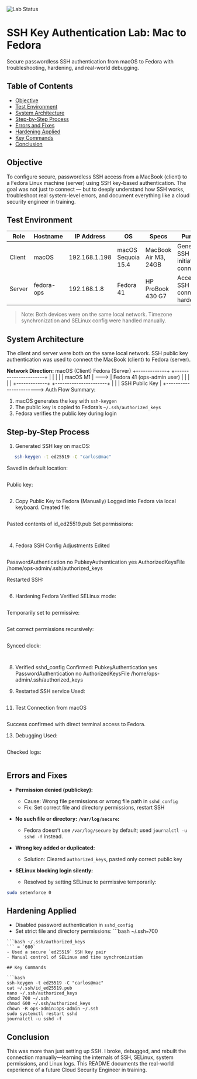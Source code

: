 ![Lab Status](https://img.shields.io/badge/status-Completed-success)
# SSH Key Authentication Lab: Mac to Fedora
Secure passwordless SSH authentication from macOS to Fedora with troubleshooting, hardening, and real-world debugging.

## Table of Contents
- [Objective](#objective)
- [Test Environment](#test-environment)
- [System Architecture](#system-architecture)
- [Step-by-Step Process](#step-by-step-process)
- [Errors and Fixes](#errors-and-fixes)
- [Hardening Applied](#hardening-applied)
- [Key Commands](#key-commands)
- [Conclusion](#conclusion)

## Objective

To configure secure, passwordless SSH access from a MacBook (client) to a Fedora Linux machine (server) using SSH key-based authentication. The goal was not just to connect — but to deeply understand how SSH works, troubleshoot real system-level errors, and document everything like a cloud security engineer in training.

## Test Environment

| Role   | Hostname | IP Address     | OS                   | Specs                  | Purpose                                |
|--------|----------|----------------|----------------------|------------------------|----------------------------------------|
| Client | macOS    | 192.168.1.198  | macOS Sequoia 15.4   | MacBook Air M3, 24GB   | Generates SSH key & initiates connection |
| Server | fedora-ops | 192.168.1.8  | Fedora 41            | HP ProBook 430 G7      | Accepts SSH connection, hardened       |

> Note: Both devices were on the same local network. Timezone synchronization and SELinux config were handled manually.
>

## System Architecture

The client and server were both on the same local network. SSH public key authentication was used to connect the MacBook (client) to Fedora (server).

**Network Direction:**
macOS (Client)          Fedora (Server)
+-------------+         +----------------------+
|             |         |                      |
|  macOS M1   |  --->   |  Fedora 41 (ops-admin user) |
|             |         |                      |
+-------------+         +----------------------+
        |                        |
        |     SSH Public Key     |
        +-----------------------> 
Auth Flow Summary:
1. macOS generates the key with `ssh-keygen`
2. The public key is copied to Fedora’s `~/.ssh/authorized_keys`
3. Fedora verifies the public key during login

## Step-by-Step Process

1. Generated SSH key on macOS:
```bash
   ssh-keygen -t ed25519 -C "carlos@mac"
```
Saved in default location: 
```bash ~/.ssh/id_ed25519
```
Public key: 
```bash~/.ssh/id_ed25519.pub
```

2. Copy Public Key to Fedora (Manually)
Logged into Fedora via local keyboard.
Created file:
```bash nano ~/.ssh/authorized_keys
```
Pasted contents of id_ed25519.pub
Set permissions:
```bash chmod 700 ~/.ssh
```
```bash chmod 600 ~/.ssh/authorized_keys
```

4. Fedora SSH Config Adjustments
Edited
```bash /etc/ssh/sshd_config
```

PasswordAuthentication no
PubkeyAuthentication yes
AuthorizedKeysFile /home/ops-admin/.ssh/authorized_keys

Restarted SSH:
```bash sudo systemctl restart sshd
```

6. Hardening Fedora
Verified SELinux mode:
```bash getenforce
```
Temporarily set to permissive:
```bash sudo setenforce 0
```
Set correct permissions recursively:
```bash chown -R ops-admin:ops-admin ~/.ssh
```
Synced clock:
```bash sudo dnf install chrony -y
```
```bash sudo systemctl enable --now chronyd
```

8. Verified sshd_config
Confirmed:
PubkeyAuthentication yes
PasswordAuthentication no
AuthorizedKeysFile /home/ops-admin/.ssh/authorized_keys

9. Restarted SSH service
Used:
```bash sudo systemctl restart sshd
```

11. Test Connection from macOS
```bash ssh -i ~/.ssh/id_ed25519 ops-admin@192.168.1.8
```
Success confirmed with direct terminal access to Fedora.

13. Debugging
Used:
```bash ssh -vvv ...
```
Checked logs:
```bash sudo journalctl -u sshd -f
```


## Errors and Fixes

- **Permission denied (publickey):**
  - Cause: Wrong file permissions or wrong file path in `sshd_config`
  - Fix: Set correct file and directory permissions, restart SSH

- **No such file or directory: `/var/log/secure`:**
  - Fedora doesn’t use `/var/log/secure` by default; used `journalctl -u sshd -f` instead.

- **Wrong key added or duplicated:**
  - Solution: Cleared `authorized_keys`, pasted only correct public key

- **SELinux blocking login silently:**
  - Resolved by setting SELinux to permissive temporarily:
```bash
sudo setenforce 0
```
    
## Hardening Applied

- Disabled password authentication in `sshd_config`
- Set strict file and directory permissions:
```bash ~/.ssh` = `700
```
```bash ~/.ssh/authorized_keys
``` = `600`
- Used a secure `ed25519` SSH key pair
- Manual control of SELinux and time synchronization

## Key Commands

```bash
ssh-keygen -t ed25519 -C "carlos@mac"
cat ~/.ssh/id_ed25519.pub
nano ~/.ssh/authorized_keys
chmod 700 ~/.ssh
chmod 600 ~/.ssh/authorized_keys
chown -R ops-admin:ops-admin ~/.ssh
sudo systemctl restart sshd
journalctl -u sshd -f
```

## Conclusion

This was more than just setting up SSH. I broke, debugged, and rebuilt the connection manually—learning the internals of SSH, SELinux, system permissions, and Linux logs. This README documents the real-world experience of a future Cloud Security Engineer in training.
